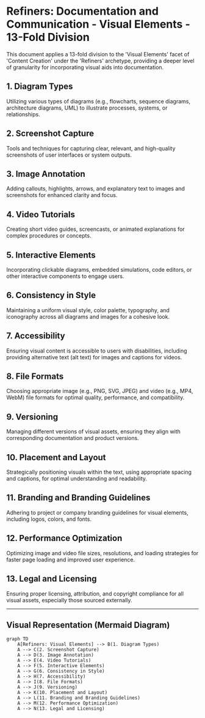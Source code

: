 # Refiners: Documentation and Communication - Visual Elements - 13-Fold Division

This document applies a 13-fold division to the 'Visual Elements' facet of 'Content Creation' under the 'Refiners' archetype, providing a deeper level of granularity for incorporating visual aids into documentation.

## 1. Diagram Types

Utilizing various types of diagrams (e.g., flowcharts, sequence diagrams, architecture diagrams, UML) to illustrate processes, systems, or relationships.

## 2. Screenshot Capture

Tools and techniques for capturing clear, relevant, and high-quality screenshots of user interfaces or system outputs.

## 3. Image Annotation

Adding callouts, highlights, arrows, and explanatory text to images and screenshots for enhanced clarity and focus.

## 4. Video Tutorials

Creating short video guides, screencasts, or animated explanations for complex procedures or concepts.

## 5. Interactive Elements

Incorporating clickable diagrams, embedded simulations, code editors, or other interactive components to engage users.

## 6. Consistency in Style

Maintaining a uniform visual style, color palette, typography, and iconography across all diagrams and images for a cohesive look.

## 7. Accessibility

Ensuring visual content is accessible to users with disabilities, including providing alternative text (alt text) for images and captions for videos.

## 8. File Formats

Choosing appropriate image (e.g., PNG, SVG, JPEG) and video (e.g., MP4, WebM) file formats for optimal quality, performance, and compatibility.

## 9. Versioning

Managing different versions of visual assets, ensuring they align with corresponding documentation and product versions.

## 10. Placement and Layout

Strategically positioning visuals within the text, using appropriate spacing and captions, for optimal understanding and readability.

## 11. Branding and Branding Guidelines

Adhering to project or company branding guidelines for visual elements, including logos, colors, and fonts.

## 12. Performance Optimization

Optimizing image and video file sizes, resolutions, and loading strategies for faster page loading and improved user experience.

## 13. Legal and Licensing

Ensuring proper licensing, attribution, and copyright compliance for all visual assets, especially those sourced externally.

---

## Visual Representation (Mermaid Diagram)

```mermaid
graph TD
    A[Refiners: Visual Elements] --> B(1. Diagram Types)
    A --> C(2. Screenshot Capture)
    A --> D(3. Image Annotation)
    A --> E(4. Video Tutorials)
    A --> F(5. Interactive Elements)
    A --> G(6. Consistency in Style)
    A --> H(7. Accessibility)
    A --> I(8. File Formats)
    A --> J(9. Versioning)
    A --> K(10. Placement and Layout)
    A --> L(11. Branding and Branding Guidelines)
    A --> M(12. Performance Optimization)
    A --> N(13. Legal and Licensing)
```
